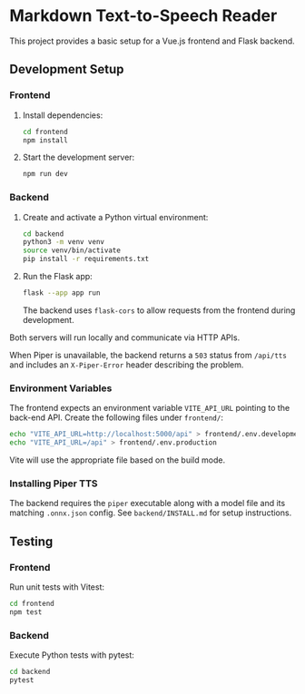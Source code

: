 # Markdown Text-to-Speech Reader

This project provides a basic setup for a Vue.js frontend and Flask backend.

## Development Setup

### Frontend

1. Install dependencies:
   ```bash
   cd frontend
   npm install
   ```
2. Start the development server:
   ```bash
   npm run dev
   ```

### Backend

1. Create and activate a Python virtual environment:
   ```bash
   cd backend
   python3 -m venv venv
   source venv/bin/activate
   pip install -r requirements.txt
   ```
2. Run the Flask app:
   ```bash
   flask --app app run
   ```
   The backend uses `flask-cors` to allow requests from the frontend during development.

Both servers will run locally and communicate via HTTP APIs.

When Piper is unavailable, the backend returns a `503` status from `/api/tts`
and includes an `X-Piper-Error` header describing the problem.

### Environment Variables

The frontend expects an environment variable `VITE_API_URL` pointing to the back-end API.
Create the following files under `frontend/`:

```bash
echo "VITE_API_URL=http://localhost:5000/api" > frontend/.env.development
echo "VITE_API_URL=/api" > frontend/.env.production
```

Vite will use the appropriate file based on the build mode.

### Installing Piper TTS

The backend requires the `piper` executable along with a model file and its
matching `.onnx.json` config. See `backend/INSTALL.md` for setup instructions.

## Testing

### Frontend

Run unit tests with Vitest:

```bash
cd frontend
npm test
```

### Backend

Execute Python tests with pytest:

```bash
cd backend
pytest
```
